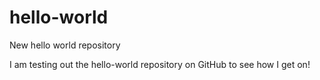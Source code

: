 # hello-world
New hello world repository

I am testing out the hello-world repository on GitHub to see how I get on!
